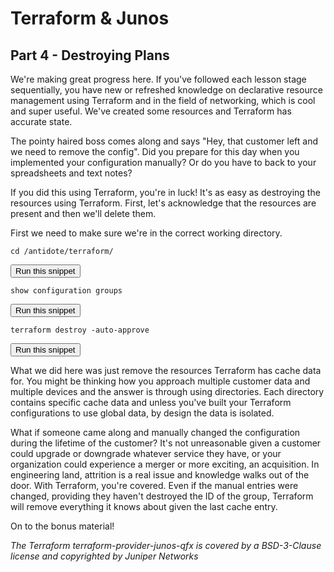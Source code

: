 # Terraform & Junos
## Part 4 - Destroying Plans

We're making great progress here. If you've followed each lesson stage sequentially, you have new or refreshed knowledge on declarative resource management using Terraform and in the field of networking, which is cool and super useful. We've created some resources and Terraform has accurate state. 

The pointy haired boss comes along and says "Hey, that customer left and we need to remove the config". Did you prepare for this day when you implemented your configuration manually? Or do you have to back to your spreadsheets and text notes?

If you did this using Terraform, you're in luck! It's as easy as destroying the resources using Terraform. First, let's acknowledge that the resources are present and then we'll delete them.

First we need to make sure we're in the correct working directory.

```
cd /antidote/terraform/
```
<button type="button" class="btn btn-primary btn-sm" onclick="runSnippetInTab('terraform1', this)">Run this snippet</button>

```
show configuration groups
```
<button type="button" class="btn btn-primary btn-sm" onclick="runSnippetInTab('vqfx1', this)">Run this snippet</button>

```
terraform destroy -auto-approve
```
<button type="button" class="btn btn-primary btn-sm" onclick="runSnippetInTab('terraform1', this)">Run this snippet</button>

What we did here was just remove the resources Terraform has cache data for. You might be thinking how you approach multiple customer data and multiple devices and the answer is through using directories. Each directory contains specific cache data and unless you've built your Terraform configurations to use global data, by design the data is isolated.

What if someone came along and manually changed the configuration during the lifetime of the customer? It's not unreasonable given a customer could upgrade or downgrade whatever service they have, or your organization could experience a merger or more exciting, an acquisition. In engineering land, attrition is a real issue and knowledge walks out of the door. With Terraform, you're covered. Even if the manual entries were changed, providing they haven't destroyed the ID of the group, Terraform will remove everything it knows about given the last cache entry.

On to the bonus material!

*The Terraform terraform-provider-junos-qfx is covered by a BSD-3-Clause license and copyrighted by Juniper Networks*
